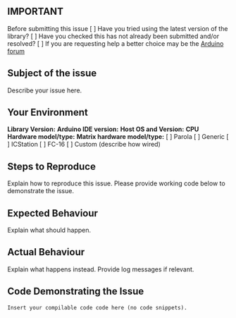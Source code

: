 ## IMPORTANT
Before submitting this issue
[ ] Have you tried using the latest version of the library?
[ ] Have you checked this has not already been submitted and/or resolved?
[ ] If you are requesting help a better choice may be the [Arduino forum](http://forum.arduino.cc/)

## Subject of the issue
Describe your issue here.

## Your Environment
**Library Version:** 
**Arduino IDE version:** 
**Host OS and Version:** 
**CPU Hardware model/type:** 
**Matrix hardware model/type:** [ ] Parola  [ ] Generic  [ ] ICStation  [ ] FC-16  [ ] Custom (describe how wired)

## Steps to Reproduce
Explain how to reproduce this issue. Please provide working code below to demonstrate the issue.

## Expected Behaviour
Explain what should happen.

## Actual Behaviour
Explain what happens instead. Provide log messages if relevant.

## Code Demonstrating the Issue
````
Insert your compilable code code here (no code snippets).
````